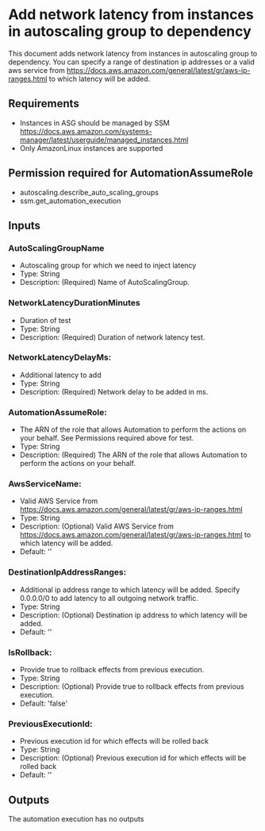 # Add network latency from instances in autoscaling group to dependency
This document adds network latency from instances in autoscaling group to dependency. You can specify a range of destination ip addresses or a valid aws service from https://docs.aws.amazon.com/general/latest/gr/aws-ip-ranges.html to which latency will be added.

## Requirements
* Instances in ASG should be managed by SSM https://docs.aws.amazon.com/systems-manager/latest/userguide/managed_instances.html
* Only AmazonLinux instances are supported 

## Permission required for AutomationAssumeRole
* autoscaling.describe_auto_scaling_groups
* ssm.get_automation_execution   

## Inputs

### AutoScalingGroupName
  * Autoscaling group for which we need to inject latency
  * Type: String
  * Description: (Required) Name of AutoScalingGroup.
### NetworkLatencyDurationMinutes
  * Duration of test
  * Type: String
  * Description: (Required) Duration of network latency test.
### NetworkLatencyDelayMs:
  * Additional latency to add
  * Type: String
  * Description: (Required) Network delay to be added in ms.
### AutomationAssumeRole:
  * The ARN of the role that allows Automation to perform the actions on your behalf. See Permissions required above for test.
  * Type: String
  * Description: (Required) The ARN of the role that allows Automation to perform the actions on your behalf.
### AwsServiceName:
  * Valid AWS Service from https://docs.aws.amazon.com/general/latest/gr/aws-ip-ranges.html
  * Type: String
  * Description: (Optional) Valid AWS Service from https://docs.aws.amazon.com/general/latest/gr/aws-ip-ranges.html to which latency will be added.
  * Default: ''
### DestinationIpAddressRanges:
  * Additional ip address range to which latency will be added. Specify 0.0.0.0/0 to add latency to all outgoing network traffic.
  * Type: String
  * Description: (Optional) Destination ip address to which latency will be added.
  * Default: ''
### IsRollback:
  * Provide true to rollback effects from previous execution.
  * Type: String
  * Description: (Optional) Provide true to rollback effects from previous execution. 
  * Default: 'false'
### PreviousExecutionId:
  * Previous execution id for which effects will be rolled back 
  * Type: String
  * Description: (Optional) Previous execution id for which effects will be rolled back
  * Default: ''

## Outputs
The automation execution has no outputs
